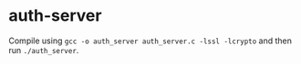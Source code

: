 # auth-server

Compile using `gcc -o auth_server auth_server.c -lssl -lcrypto` and then run `./auth_server`.
